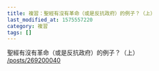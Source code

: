 ```yaml
---
title: 複習：聖經有沒有革命（或是反抗政府）的例子？（上）
last_modified_at: 1575557220
category: 複習
tags: []
---
```


<p>聖經有沒有革命（或是反抗政府）的例子？（上）<br>
<a href="/posts/269200040" target="_blank">/posts/269200040</a></p>

<p>&nbsp;</p>

